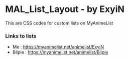 # MAL_List_Layout - by ExyiN
This are CSS codes for custom lists on MyAnimeList
### Links to lists
* Me : https://myanimelist.net/animelist/ExyiN
* Blipie : https://myanimelist.net/animelist/Blipie
